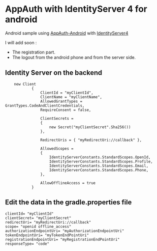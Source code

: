 # AppAuth with IdentityServer 4 for android

Android sample using [AppAuth-Android](https://github.com/openid/AppAuth-Android) with [IdentityServer4](https://github.com/IdentityServer/IdentityServer4)

I will add soon :
* The registration part.
* The logout from the android phone and from the server side.
## Identity Server on the backend 

        new Client
				{
					ClientId = "myClientId",
					ClientName = "myClientName",
					AllowedGrantTypes = GrantTypes.CodeAndClientCredentials,
					RequireConsent = false,

					ClientSecrets =
					{
						new Secret("myClientSecret".Sha256())
					},

					RedirectUris = { "myRedirectUri://callback" },

					AllowedScopes =
					{
						IdentityServerConstants.StandardScopes.OpenId,
						IdentityServerConstants.StandardScopes.Profile,
						IdentityServerConstants.StandardScopes.Email,
						IdentityServerConstants.StandardScopes.Phone,
					},

					AllowOfflineAccess = true
				}
        
        
## Edit the data in the gradle.properties file

    clientId= "myClientId"
    clientSecret= "myClientSecret"
    redirectUri= "myRedirectUri://callback"
    scope= "openid offline_access"
    authorizationEndpointUri= "myAuthorizationEndpointUri"
    tokenEndpointUri= "myTokenEndPointUri"
    registrationEndpointUri= "myRegistrationEndPointUri"
    responseType= "code"
